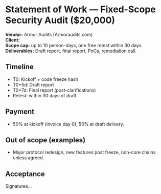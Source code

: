 # Statement of Work — Fixed-Scope Security Audit ($20,000)

**Vendor:** Armor Audits (Armoraudits.com)  
**Client:** <Client Name>  
**Scope cap:** up to 10 person-days, one free retest within 30 days.  
**Deliverables:** Draft report, final report, PoCs, remediation call.

## Timeline
- T0: Kickoff + code freeze hash
- T0+5d: Draft report
- T0+7d: Final report (post-clarifications)
- Retest: within 30 days of draft

## Payment
- 50% at kickoff (invoice day 0), 50% at draft delivery.

## Out of scope (examples)
- Major protocol redesign, new features post freeze, non-core chains unless agreed.

## Acceptance
Signatures…
